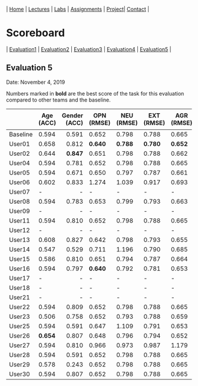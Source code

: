 

| [Home](../index.md) | [Lectures](../lectures.md) | [Labs](../labs.md) | [Assignments](../assignments.md) | [Project](../project.md)| [Contact](../contact.md) |


# Scoreboard

| [Evaluation1](evaluation1.md) | [Evaluation2](evaluation2.md) | [Evaluation3](evaluation3.md) | [Evaluation4](evaluation4.md) | [Evaluation5](evaluation5.md) |

## Evaluation 5

Date: November 4, 2019

Numbers marked in **bold** are the best score of the task for this evaluation compared to other teams and the baseline.


|       | Age (ACC) | Gender (ACC) | OPN (RMSE) | NEU (RMSE) | EXT (RMSE) | AGR (RMSE) | CON (RMSE) | Full Grade |  Rank 🏆|
|-------|--------------|----------:|------------|------------|------------|------------|------------|------------|-------|
| Baseline|0.594|0.591|0.652|0.798|0.788|0.665|0.734|-||
| User01 |0.658|0.812|**0.640**|**0.788**|**0.780**|**0.652**|**0.711**|✅||
| User02 |0.644|**0.847**|0.651|0.798|0.788|0.662|0.730|✅||
| User04 |0.594|0.781|0.652|0.798|0.788|0.665|0.734|✅||
| User05 |0.594|0.671|0.650|0.797|0.787|0.661|0.728|✅||
| User06 |0.602|0.833|1.274|1.039|0.917|0.693|0.741|✅||
| User07 |-|-|-|-|-|-|-|-|
| User08 |0.594|0.783|0.653|0.799|0.793|0.663|0.728|✅||
| User09 |-|-|-|-|-|-|-|-|
| User11 |0.594|0.810|0.652|0.798|0.788|0.665|0.734|✅||
| User12 |-|-|-|-|-|-|-|-|
| User13 |0.608|0.827|0.642|0.798|0.793|0.655|0.718|✅||
| User14 |0.547|0.529|0.711|1.196|0.790|0.685|0.952|-||
| User15 |0.586|0.810|0.651|0.794|0.787|0.664|0.726|✅||
| User16 |0.594|0.797|**0.640**|0.792|0.781|0.653|0.712|✅||
| User17 |-|-|-|-|-|-|-|-|
| User18 |-|-|-|-|-|-|-|-|
| User21 |-|-|-|-|-|-|-|-|
| User22 |0.594|0.809|0.652|0.798|0.788|0.665|0.734|✅||
| User23 |0.506|0.758|0.652|0.793|0.788|0.659|0.722|✅||
| User25 |0.594|0.591|0.647|1.109|0.791|0.653|1.049|✅||
| User26 |**0.654**|0.807|0.648|0.796|0.794|0.652|0.713|✅||
| User27 |0.594|0.810|0.966|0.973|0.987|1.179|0.77|✅||
| User28 |0.594|0.591|0.652|0.798|0.788|0.665|0.734|-||
| User29 |0.578|0.243|0.652|0.798|0.788|0.665|0.734|-||
| User30 |0.594|0.807|0.652|0.798|0.788|0.665|0.734|✅||
